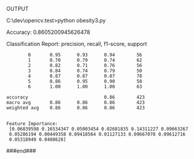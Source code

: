 OUTPUT

C:\dev\opencv.test>python obesity3.py

Accuracy: 0.8605200945626478


Classification Report:
        precision, recall, f1-score, support

            0       0.95      0.93      0.94        56
            1       0.70      0.79      0.74        62
            2       0.82      0.71      0.76        56
            3       0.84      0.74      0.79        50
            4       0.87      0.87      0.87        78
            5       0.86      0.95      0.90        58
            6       1.00      1.00      1.00        63

    accuracy                            0.86        423
    macro avg       0.86      0.86      0.86        423
    weighted avg    0.86      0.86      0.86        423


    Feature Importance:
     [0.06839598 0.16534347 0.05003454 0.02681835 0.14311227 0.09663267
     0.05286194 0.00449358 0.09418564 0.01127133 0.09667078 0.09612716
     0.05318949 0.0408628]

###end###

